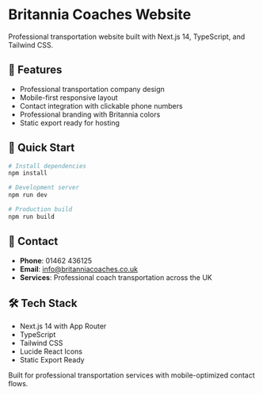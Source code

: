 # Britannia Coaches Website

Professional transportation website built with Next.js 14, TypeScript, and Tailwind CSS.

## 🚌 Features

- Professional transportation company design
- Mobile-first responsive layout
- Contact integration with clickable phone numbers
- Professional branding with Britannia colors
- Static export ready for hosting

## 🚀 Quick Start

```bash
# Install dependencies
npm install

# Development server
npm run dev

# Production build
npm run build
```

## 📱 Contact

- **Phone**: 01462 436125
- **Email**: info@britanniacoaches.co.uk
- **Services**: Professional coach transportation across the UK

## 🛠️ Tech Stack

- Next.js 14 with App Router
- TypeScript
- Tailwind CSS
- Lucide React Icons
- Static Export Ready

Built for professional transportation services with mobile-optimized contact flows.